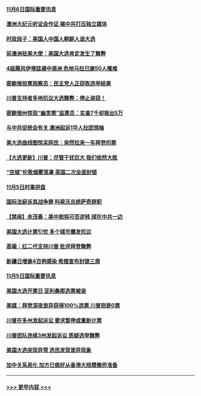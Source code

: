 #### [11月6日国际重要讯息](../pages/prog202/a102980583.md?t=11062202) 
#### [澳洲大纪元听证会作证 揭中共打压独立媒体](../pages/prog202/a102980509.md?t=11062202) 
#### [时政段子：美国人中国人朝鲜人谈大选](../pages/prog202/a102980510.md?t=11062202) 
#### [前澳洲驻美大使：美国大选肯定发生了舞弊](../pages/prog202/a102980492.md?t=11062202) 
#### [4级飓风伊塔猛袭中美洲 危地马拉已逾50人罹难](../pages/prog202/a102980382.md?t=11062202) 
#### [密歇根投票观察员：民主党人正窃取选举结果](../pages/prog202/a102980312.md?t=11062202) 
#### [川普支持者多地抗议大选舞弊：停止盗窃！](../pages/prog202/a102980292.md?t=11062202) 
#### [密歇根州惊现“幽灵票”监票员：实查7千却报出5万](../pages/prog202/a102980278.md?t=11062202) 
#### [与中共促统会有关 澳洲起诉1华人社团领袖](../pages/prog202/a102979677.md?t=11062202) 
#### [美大选曲线图惊呆网民：突然拉来一车拜登的票](../pages/prog202/a102980229.md?t=11062202) 
#### [【大选更新】川普：尽管干扰巨大 我们依然大胜](../pages/prog202/a102977799.md?t=11062202) 
#### [“空城”伦敦烟雾笼罩 英国二次全面封锁](../pages/prog202/a102980064.md?t=11062202) 
#### [11月5日时事拼盘](../pages/prog202/a102980038.md?t=11062202) 
#### [国际法庭诉其战争罪 科索沃总统萨奇辞职](../pages/prog202/a102980029.md?t=11062202) 
#### [【禁闻】余茂春：美中脱钩可否逆转 球在中共一边](../pages/prog202/a102980003.md?t=11062202) 
#### [美国大选计票引忧 多个城市爆发抗议](../pages/prog202/a102979891.md?t=11062202) 
#### [高瑜：红二代支持川普 批评拜登舞弊](../pages/prog202/a102979889.md?t=11062202) 
#### [新疆日增逾4百例感染 希腊宣布封锁三周](../pages/prog202/a102979895.md?t=11062202) 
#### [11月5日国际重要讯息](../pages/prog202/a102979704.md?t=11062202) 
#### [美国大选开票日 亚利桑那选票被盗](../pages/prog202/a102979625.md?t=11062202) 
#### [美媒：拜登深夜诡异获得100%选票 川普则是0票](../pages/prog202/a102979562.md?t=11062202) 
#### [川普在多州发起诉讼 要求暂停或重新计票](../pages/prog202/a102979483.md?t=11062202) 
#### [川普团队连续3州发起诉讼 质疑选举舞弊](../pages/prog202/a102979462.md?t=11062202) 
#### [美国大选突现异常 选民发现诡异现象](../pages/prog202/a102979422.md?t=11062202) 
#### [加中关系恶化 加方已做好从香港大规模撤侨准备](../pages/prog202/a102979318.md?t=11062202) 

----
#### [ >>> 更早内容 <<< ](../indexes/prog202-earlier.md)
